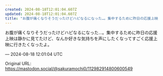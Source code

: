 ```yaml
---
created: 2024-08-18T12:01:04.607Z
updated: 2024-08-18T12:01:04.607Z
title: "お腹が痛くなりそうだったけどハピなるになった…。集中するために昨日の応援上映は静かに見てたけど、なんか好きな気持ちを声にしたくなってすごく応援上映に行きたくなっ[...]"
---
```


<p>お腹が痛くなりそうだったけどハピなるになった…。集中するために昨日の応援上映は静かに見てたけど、なんか好きな気持ちを声にしたくなってすごく応援上映に行きたくなったよ。</p>

&mdash; 2024-08-18 12:01:04 UTC

Original URL: https://mastodon.social/@sakuramochi0/112982914800600549
